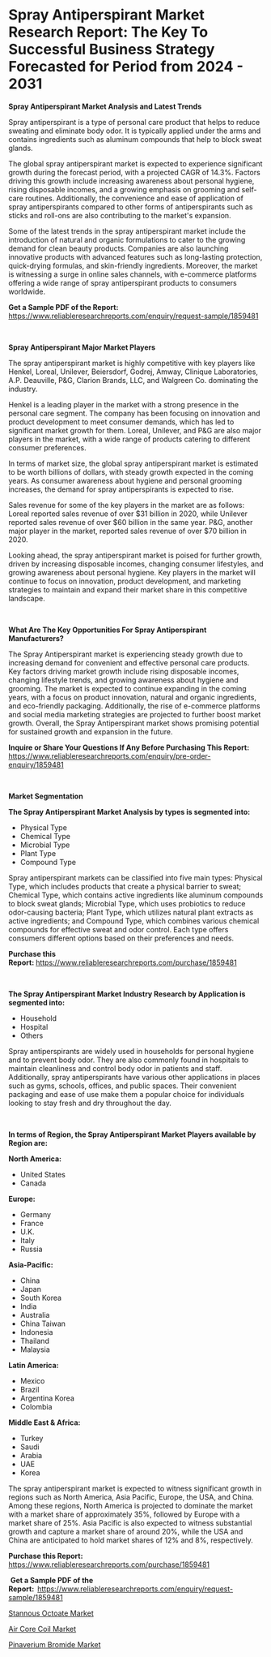 <p><h1>Spray Antiperspirant Market Research Report: The Key To Successful Business Strategy Forecasted for Period from 2024 - 2031</h1></p><p><strong>Spray Antiperspirant Market Analysis and Latest Trends</strong></p>
<p><p>Spray antiperspirant is a type of personal care product that helps to reduce sweating and eliminate body odor. It is typically applied under the arms and contains ingredients such as aluminum compounds that help to block sweat glands.</p><p>The global spray antiperspirant market is expected to experience significant growth during the forecast period, with a projected CAGR of 14.3%. Factors driving this growth include increasing awareness about personal hygiene, rising disposable incomes, and a growing emphasis on grooming and self-care routines. Additionally, the convenience and ease of application of spray antiperspirants compared to other forms of antiperspirants such as sticks and roll-ons are also contributing to the market's expansion.</p><p>Some of the latest trends in the spray antiperspirant market include the introduction of natural and organic formulations to cater to the growing demand for clean beauty products. Companies are also launching innovative products with advanced features such as long-lasting protection, quick-drying formulas, and skin-friendly ingredients. Moreover, the market is witnessing a surge in online sales channels, with e-commerce platforms offering a wide range of spray antiperspirant products to consumers worldwide.</p></p>
<p><strong>Get a Sample PDF of the Report:&nbsp;</strong> <a href="https://www.reliableresearchreports.com/enquiry/request-sample/1859481">https://www.reliableresearchreports.com/enquiry/request-sample/1859481</a></p>
<p>&nbsp;</p>
<p><strong>Spray Antiperspirant Major Market Players</strong></p>
<p><p>The spray antiperspirant market is highly competitive with key players like Henkel, Loreal, Unilever, Beiersdorf, Godrej, Amway, Clinique Laboratories, A.P. Deauville, P&G, Clarion Brands, LLC, and Walgreen Co. dominating the industry.</p><p>Henkel is a leading player in the market with a strong presence in the personal care segment. The company has been focusing on innovation and product development to meet consumer demands, which has led to significant market growth for them. Loreal, Unilever, and P&G are also major players in the market, with a wide range of products catering to different consumer preferences.</p><p>In terms of market size, the global spray antiperspirant market is estimated to be worth billions of dollars, with steady growth expected in the coming years. As consumer awareness about hygiene and personal grooming increases, the demand for spray antiperspirants is expected to rise.</p><p>Sales revenue for some of the key players in the market are as follows: Loreal reported sales revenue of over $31 billion in 2020, while Unilever reported sales revenue of over $60 billion in the same year. P&G, another major player in the market, reported sales revenue of over $70 billion in 2020.</p><p>Looking ahead, the spray antiperspirant market is poised for further growth, driven by increasing disposable incomes, changing consumer lifestyles, and growing awareness about personal hygiene. Key players in the market will continue to focus on innovation, product development, and marketing strategies to maintain and expand their market share in this competitive landscape.</p></p>
<p>&nbsp;</p>
<p><strong>What Are The Key Opportunities For Spray Antiperspirant Manufacturers?</strong></p>
<p><p>The Spray Antiperspirant market is experiencing steady growth due to increasing demand for convenient and effective personal care products. Key factors driving market growth include rising disposable incomes, changing lifestyle trends, and growing awareness about hygiene and grooming. The market is expected to continue expanding in the coming years, with a focus on product innovation, natural and organic ingredients, and eco-friendly packaging. Additionally, the rise of e-commerce platforms and social media marketing strategies are projected to further boost market growth. Overall, the Spray Antiperspirant market shows promising potential for sustained growth and expansion in the future.</p></p>
<p><strong>Inquire or Share Your Questions If Any Before Purchasing This Report:</strong> <a href="https://www.reliableresearchreports.com/enquiry/pre-order-enquiry/1859481">https://www.reliableresearchreports.com/enquiry/pre-order-enquiry/1859481</a></p>
<p>&nbsp;</p>
<p><strong>Market Segmentation</strong></p>
<p><strong>The Spray Antiperspirant Market Analysis by types is segmented into:</strong></p>
<p><ul><li>Physical Type</li><li>Chemical Type</li><li>Microbial Type</li><li>Plant Type</li><li>Compound Type</li></ul></p>
<p><p>Spray antiperspirant markets can be classified into five main types: Physical Type, which includes products that create a physical barrier to sweat; Chemical Type, which contains active ingredients like aluminum compounds to block sweat glands; Microbial Type, which uses probiotics to reduce odor-causing bacteria; Plant Type, which utilizes natural plant extracts as active ingredients; and Compound Type, which combines various chemical compounds for effective sweat and odor control. Each type offers consumers different options based on their preferences and needs.</p></p>
<p><strong>Purchase this Report:&nbsp;</strong><a href="https://www.reliableresearchreports.com/purchase/1859481">https://www.reliableresearchreports.com/purchase/1859481</a></p>
<p>&nbsp;</p>
<p><strong>The Spray Antiperspirant Market Industry Research by Application is segmented into:</strong></p>
<p><ul><li>Household</li><li>Hospital</li><li>Others</li></ul></p>
<p><p>Spray antiperspirants are widely used in households for personal hygiene and to prevent body odor. They are also commonly found in hospitals to maintain cleanliness and control body odor in patients and staff. Additionally, spray antiperspirants have various other applications in places such as gyms, schools, offices, and public spaces. Their convenient packaging and ease of use make them a popular choice for individuals looking to stay fresh and dry throughout the day.</p></p>
<p>&nbsp;</p>
<p><strong>In terms of Region, the Spray Antiperspirant Market Players available by Region are:</strong></p>
<p>
    <p> <strong> North America: </strong>
        <ul>
            <li>United States</li>
            <li>Canada</li>
        </ul>
        </p> 
    <p> <strong> Europe: </strong>
        <ul>
            <li>Germany</li>
            <li>France</li>
            <li>U.K.</li>
            <li>Italy</li>
            <li>Russia</li>
        </ul>
        </p> 
    <p> <strong> Asia-Pacific: </strong>
        <ul>
            <li>China</li>
            <li>Japan</li>
            <li>South Korea</li>
            <li>India</li>
            <li>Australia</li>
            <li>China Taiwan</li>
            <li>Indonesia</li>
            <li>Thailand</li>
            <li>Malaysia</li>
        </ul>
        </p> 
    <p> <strong> Latin America: </strong>
        <ul>
            <li>Mexico</li>
            <li>Brazil</li>
            <li>Argentina Korea</li>
            <li>Colombia</li>
        </ul>
        </p> 
    <p> <strong> Middle East & Africa: </strong>
        <ul>
            <li>Turkey</li>
            <li>Saudi</li>
            <li>Arabia</li>
            <li>UAE</li>
            <li>Korea</li>
        </ul>
    </p>
    </p>
<p><p>The spray antiperspirant market is expected to witness significant growth in regions such as North America, Asia Pacific, Europe, the USA, and China. Among these regions, North America is projected to dominate the market with a market share of approximately 35%, followed by Europe with a market share of 25%. Asia Pacific is also expected to witness substantial growth and capture a market share of around 20%, while the USA and China are anticipated to hold market shares of 12% and 8%, respectively.</p></p>
<p><strong>Purchase this Report: </strong><a href="https://www.reliableresearchreports.com/purchase/1859481">https://www.reliableresearchreports.com/purchase/1859481</a></p>
<p>&nbsp;<strong>Get a Sample PDF of the Report:&nbsp;&nbsp;</strong><a href="https://www.reliableresearchreports.com/enquiry/request-sample/1859481">https://www.reliableresearchreports.com/enquiry/request-sample/1859481</a></p>
<p><strong></strong></p>
<p><p><a href="https://github.com/kosella/Market-Research-Report-List-2/blob/main/stannous-octoate-market.md">Stannous Octoate Market</a></p><p><a href="https://github.com/kufem1/Market-Research-Report-List-1/blob/main/air-core-coil-market.md">Air Core Coil Market</a></p><p><a href="https://github.com/singletonthaxterkelliehr2df/Market-Research-Report-List-1/blob/main/pinaverium-bromide-market.md">Pinaverium Bromide Market</a></p></p>